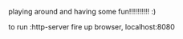 playing around and having some fun!!!!!!!!!! :)





to run :http-server
fire up browser, localhost:8080
